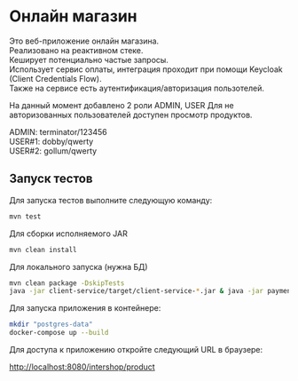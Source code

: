 # Онлайн магазин

Это веб-приложение онлайн магазина. \
Реализовано на реактивном стеке.\
Кеширует потенциально частые запросы.\
Использует сервис оплаты, интеграция проходит при помощи Keycloak (Client Credentials Flow).\
Также на сервисе есть аутентификация/авторизация пользотелей. 

На данный момент добавлено 2 роли ADMIN, USER
Для не авторизованных пользователей доступен просмотр продуктов.

ADMIN: terminator/123456\
USER#1: dobby/qwerty\
USER#2: gollum/qwerty

## Запуск тестов

Для запуска тестов выполните следующую команду:

```bash
mvn test
```

Для сборки исполняемого JAR
```bash
mvn clean install
```

Для локального запуска (нужна БД)
```bash
mvn clean package -DskipTests
java -jar client-service/target/client-service-*.jar & java -jar payment-service/target/payment-service-*.jar
```

Для запуска приложения в контейнере:
```bash
mkdir "postgres-data"
docker-compose up --build
```

Для доступа к приложению откройте следующий URL в браузере:

[http://localhost:8080/intershop/product](http://localhost:8080/intershop/product)



